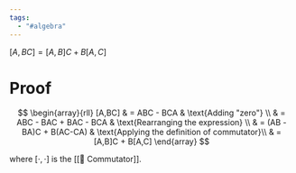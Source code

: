 ```yaml
---
tags:
  - "#algebra"
---
```


$[A, BC] = [A,B]C + B[A,C]$

# Proof
$$
\begin{array}{rll}
[A,BC] & = ABC - BCA & \text{Adding "zero"} \\
& = ABC - BAC + BAC - BCA & \text{Rearranging the expression} \\
& = (AB - BA)C + B(AC-CA) & \text{Applying the definition of commutator}\\
& = [A,B]C + B[A,C]
\end{array}
$$

where $[ \cdot , \cdot ]$ is the [[📘 Commutator]].

